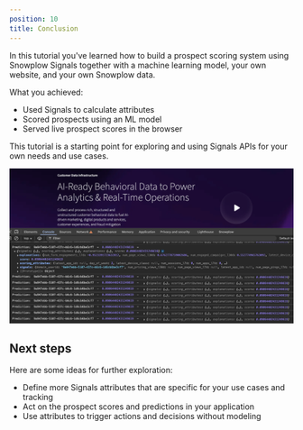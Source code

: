 ```yaml
---
position: 10
title: Conclusion
---
```


In this tutorial you've learned how to build a prospect scoring system using Snowplow Signals together with a machine learning model, your own website, and your own Snowplow data.

What you achieved:
* Used Signals to calculate attributes
* Scored prospects using an ML model
* Served live prospect scores in the browser

This tutorial is a starting point for exploring and using Signals APIs for your own needs and use cases.

![](./screenshots/console_output.png)

## Next steps

Here are some ideas for further exploration:
* Define more Signals attributes that are specific for your use cases and tracking
* Act on the prospect scores and predictions in your application
* Use attributes to trigger actions and decisions without modeling
